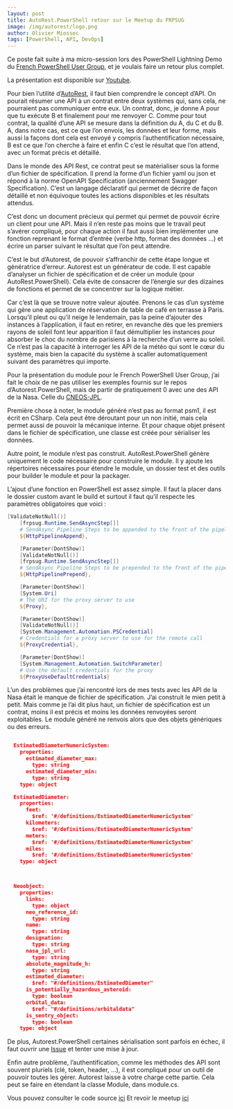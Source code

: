 ```yaml
---
layout: post
title: AutoRest.PowerShell retour sur le Meetup du FRPSUG
image: /img/autorest/logo.png
author: Olivier Miossec
tags: [PowerShell, API, DevOps]
---
```


Ce poste fait suite à ma micro-session lors des PowerShell Lightning Demo du [French PowerShell User Group](https://frpsug.com/), et je voulais faire un retour plus complet. 

La présentation est disponible sur [Youtube](https://www.youtube.com/watch?v=xA4B4m_sZ7U).



Pour bien l’utilité d’[AutoRest](https://github.com/Azure/AutoRest), il faut bien comprendre le concept d’API. On pourait résumer une API à un contrat entre deux systèmes qui, sans cela, ne pourraient pas communiquer entre eux. Un contrat, donc, je donne A pour que tu exécute B et finalement pour me renvoyer C. Comme pour tout contrat, la qualité d’une API se mesure dans la définition du A, du C et du B. A, dans notre cas, est ce que l’on envois, les données et leur forme, mais aussi la façons dont cela est envoyé y compris l’authentification nécessaire, B est ce que l’on cherche à faire et enfin C c’est le résultat que l’on attend, avec un format précis et détaillé.

Dans le monde des API Rest, ce contrat peut se matérialiser sous la forme d’un fichier de spécification.  Il prend la forme d’un fichier yaml ou json et répond à la norme OpenAPI Specification (anciennement Swagger Specification). C’est un langage déclaratif qui permet de décrire de façon détaillé et non équivoque toutes les actions disponibles et les résultats attendus. 

C’est donc un document précieux qui permet qui permet de pouvoir écrire un client pour une API. 
Mais il n’en reste pas moins que le travail peut s’avérer compliqué, pour chaque action il faut aussi bien implémenter une fonction reprenant le format d’entrée (verbe http, format des données …) et écrire un parser suivant le résultat que l’on peut attendre.

C’est le but d’Autorest, de pouvoir s’affranchir de cette étape longue et génératrice d’erreur. Autorest est un générateur de code. Il est capable d’analyser un fichier de spécification et de créer un module (pour AutoRest.PowerShell). Cela évite de consacrer de l’énergie sur des dizaines de fonctions et permet de se concentrer sur la logique métier. 

Car c’est là que se trouve notre valeur ajoutée. Prenons le cas d’un système qui gère une application de réservation de table de café en terrasse à Paris. Lorsqu’il pleut ou qu’il neige le lendemain, pas la peine d’ajouter des instances à l’application, il faut en retirer, en revanche dès que les premiers rayons de soleil font leur apparition il faut démultiplier les instances pour absorber le choc du nombre de parisiens à la recherche d’un verre au soleil. 
Ce n’est pas la capacité à interroger les API de la météo qui sont le cœur du système, mais bien la capacité du système à scaller automatiquement suivant des paramètres qui importe.

Pour la présentation du module pour le French PowerShell User Group, j’ai fait le choix de ne pas utiliser les exemples fournis sur le repos d’Autorest.PowerShell, mais de partir de pratiquement 0 avec une des API de la Nasa. Celle du [CNEOS-JPL](https://cneos.jpl.nasa.gov/).

Première chose à noter, le module généré n’est pas au format psm1, il est écrit en CSharp. Cela peut être déroutant pour un non initié, mais cela permet aussi de pouvoir la mécanique interne. Et pour chaque objet présent dans le fichier de spécification, une classe est créée pour sérialiser les données. 

Autre point, le module n’est pas construit. AutoRest.PowerShell génère uniquement le code nécessaire pour construire le module. Il y ajoute les répertoires nécessaires pour étendre le module, un dossier test et des outils pour builder le module et pour la packager. 

L’ajout d’une fonction en PowerShell est assez simple. Il faut la placer dans le dossier custom avant le build et surtout il faut qu’il respecte les paramètres obligatoires que voici :

```powershell
[ValidateNotNull()]
    [frpsug.Runtime.SendAsyncStep[]]
    # SendAsync Pipeline Steps to be appended to the front of the pipeline
    ${HttpPipelineAppend},

    [Parameter(DontShow)]
    [ValidateNotNull()]
    [frpsug.Runtime.SendAsyncStep[]]
    # SendAsync Pipeline Steps to be prepended to the front of the pipeline
    ${HttpPipelinePrepend},

    [Parameter(DontShow)]
    [System.Uri]
    # The URI for the proxy server to use
    ${Proxy},

    [Parameter(DontShow)]
    [ValidateNotNull()]
    [System.Management.Automation.PSCredential]
    # Credentials for a proxy server to use for the remote call
    ${ProxyCredential},

    [Parameter(DontShow)]
    [System.Management.Automation.SwitchParameter]
    # Use the default credentials for the proxy
    ${ProxyUseDefaultCredentials}
```

L’un des problèmes que j’ai rencontré lors de mes tests avec les API de la Nasa était le manque de fichier de spécification. J’ai construit le mien petit à petit. Mais comme je l’ai dit plus haut, un fichier de spécification est un contrat, moins il est précis et moins les données renvoyées seront exploitables. Le module généré ne renvois alors que des objets génériques ou des erreurs.

```json

  EstimatedDiameterNumericSystem:
    properties:
      estimated_diameter_max:
        type: string
      estimated_diameter_min:
        type: string
    type: object

  EstimatedDiameter:
    properties:
      feet:
        $ref: '#/definitions/EstimatedDiameterNumericSystem'
      kilometers:
        $ref: '#/definitions/EstimatedDiameterNumericSystem'
      meters:
        $ref: '#/definitions/EstimatedDiameterNumericSystem'
      miles:
        $ref: '#/definitions/EstimatedDiameterNumericSystem'
    type: object



  Neoobject:
    properties:
      links:
        type: object
      neo_reference_id:
        type: string
      name:
        type: string
      designation:
        type: string
      nasa_jpl_url:
        type: string
      absolute_magnitude_h:
        type: string  
      estimated_diameter:
        $ref: "#/definitions/EstimatedDiameter"
      is_potentially_hazardous_asteroid: 
        type: boolean
      orbital_data: 
        $ref: "#/definitions/orbitaldata"
      is_sentry_object:
        type: boolean
    type: object
```

De plus, Autorest.PowerShell certaines sérialisation sont parfois en échec, il faut ouvrir une [Issue](https://github.com/azure/autorest.powershell/issues) et tenter une mise à jour. 

Enfin autre problème, l’authentification, comme les méthodes des API sont souvent pluriels (clé, token, header, …), il est compliqué pour un outil de pouvoir toutes les gérer. Autorest laisse à votre charge cette partie. Cela peut se faire en étendant la classe Module, dans module.cs. 

Vous pouvez consulter le code source [ici](https://github.com/omiossec/Presentations/tree/master/presentations/20190416-LightningDemos/autorest-OlivierMiossec)
Et revoir le meetup [ici](https://www.youtube.com/watch?v=xA4B4m_sZ7U)
